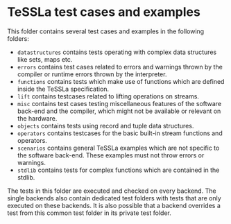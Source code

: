 TeSSLa test cases and examples
==============================

This folder contains several test cases and examples in the following folders:
* `datastructures` contains tests operating with complex data structures like sets, maps etc.
* `errors` contains test cases related to errors and warnings thrown by the compiler or runtime errors thrown by the interpreter.
* `functions` contains tests which make use of functions which are defined inside the TeSSLa specification.
* `lift` contains testcases related to lifting operations on streams.
* `misc` contains test cases testing miscellaneous features of the software back-end and the compiler, which might not be available or relevant on the hardware.
* `objects` contains tests using record and tuple data structures.
* `operators` contains testcases for the basic built-in stream functions and operators.
* `scenarios` contains general TeSSLa examples which are not specific to the software back-end. These examples must not throw errors or warnings.
* `stdlib` contains tests for complex functions which are contained in the stdlib.

The tests in this folder are executed and checked on every backend.
The single backends also contain dedicated test folders with tests that are only executed on these backends. It is also possible that a backend overrides a test from this common test folder in its private test folder.
